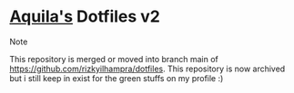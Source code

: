 # [Aquila's](https://github.com/rizkyilhampra) Dotfiles v2

> [!NOTE]
> This repository is merged or moved into branch main of https://github.com/rizkyilhampra/dotfiles. This repository is now archived but i still keep in exist for the green stuffs on my profile :) 

